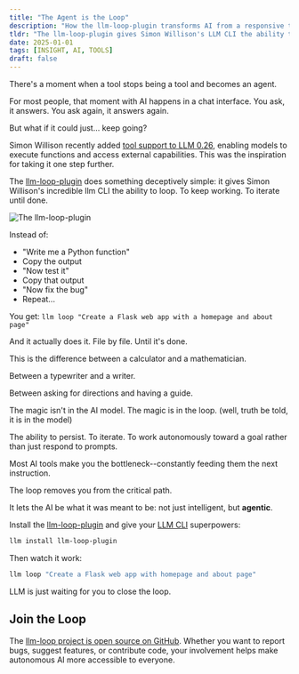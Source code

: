 ```yaml
---
title: "The Agent is the Loop"
description: "How the llm-loop-plugin transforms AI from a responsive tool into an autonomous agent that iterates until done."
tldr: "The llm-loop-plugin gives Simon Willison's LLM CLI the ability to loop and iterate autonomously. Instead of being a bottleneck feeding prompts one by one, you can set a goal and watch it work file by file until complete. The magic isn't in the AI model—it's in the loop."
date: 2025-01-01
tags: [INSIGHT, AI, TOOLS]
draft: false
---
```


There's a moment when a tool stops being a tool and becomes an agent.

For most people, that moment with AI happens in a chat interface. You ask, it answers. You ask again, it answers again.

But what if it could just... keep going?

Simon Willison recently added [tool support to LLM 0.26](https://simonwillison.net/2025/May/27/llm-tools/), enabling models to execute functions and access external capabilities. This was the inspiration for taking it one step further.

The [llm-loop-plugin](https://pypi.org/project/llm-loop-plugin/) does something deceptively simple: it gives Simon Willison's incredible llm CLI the ability to loop. To keep working. To iterate until done.

![The llm-loop-plugin](/images/20250607-llm-loop.jpeg)

Instead of:
- "Write me a Python function"
- Copy the output
- "Now test it"
- Copy that output
- "Now fix the bug"
- Repeat...

You get:
`llm loop "Create a Flask web app with a homepage and about page"`

And it actually does it. File by file. Until it's done.

This is the difference between a calculator and a mathematician.

Between a typewriter and a writer.

Between asking for directions and having a guide.

The magic isn't in the AI model. The magic is in the loop. (well, truth be told, it is in the model)

The ability to persist. To iterate. To work autonomously toward a goal rather than just respond to prompts.

Most AI tools make you the bottleneck--constantly feeding them the next instruction.

The loop removes you from the critical path.

It lets the AI be what it was meant to be: not just intelligent, but **agentic**.

Install the [llm-loop-plugin](https://pypi.org/project/llm-loop-plugin/) and give your [LLM CLI](https://llm.datasette.io/) superpowers:

```bash
llm install llm-loop-plugin
```

Then watch it work:
```bash
llm loop "Create a Flask web app with homepage and about page"
```

LLM is just waiting for you to close the loop.

## Join the Loop

The [llm-loop project is open source on GitHub](https://github.com/nibzard/llm-loop). Whether you want to report bugs, suggest features, or contribute code, your involvement helps make autonomous AI more accessible to everyone.